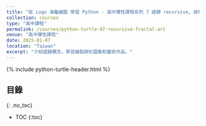 ```yaml
---
title: "從 Logo 海龜繪圖 學習 Python - 高中彈性課程系列 7 遞歸 recursive, 碎形(分形 fractal), 藝術畫"
collection: courses
type: "高中課程"
permalink: /courses/python-turtle-07-recursive-fractal-art
venue: "高中彈性課程"
date: 2025-01-07
location: "Taiwan"
excerpt: "介紹遞歸概念，學習繪製碎形圖案和藝術作品。"
---
```


{% include python-turtle-header.html %}

## 目錄
{: .no_toc}

* TOC
{:toc}

<!-- 請在此處貼上您的課程內容 -->
